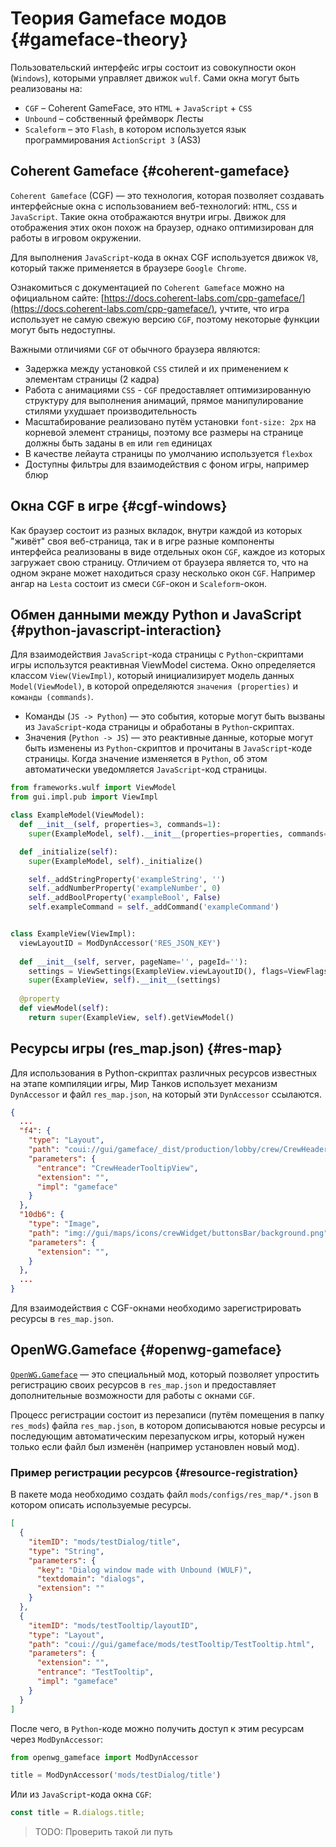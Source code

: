 # Теория Gameface модов {#gameface-theory}

Пользовательский интерфейс игры состоит из совокупности окон (`Windows`), которыми управляет движок `wulf`. Сами окна могут быть реализованы на:
- `CGF` – Coherent GameFace, это `HTML` + `JavaScript` + `CSS`
- `Unbound` – собственный фреймворк Лесты
- `Scaleform` – это `Flash`, в котором используется язык программирования `ActionScript 3` (AS3)

## Coherent Gameface {#coherent-gameface}

`Coherent Gameface` (CGF) — это технология, которая позволяет создавать интерфейсные окна с использованием веб-технологий: `HTML`, `CSS` и `JavaScript`. Такие окна отображаются внутри игры. Движок для отображения этих окон похож на браузер, однако оптимизирован для работы в игровом окружении.

Для выполнения `JavaScript`-кода в окнах CGF используется движок `V8`, который также применяется в браузере `Google Chrome`.

Ознакомиться с документацией по `Coherent Gameface` можно на официальном сайте: [https://docs.coherent-labs.com/cpp-gameface/](https://docs.coherent-labs.com/cpp-gameface/), учтите, что игра использует не самую свежую версию `CGF`, поэтому некоторые функции могут быть недоступны.

Важными отличиями `CGF` от обычного браузера являются:
- Задержка между установкой `CSS` стилей и их применением к элементам страницы (2 кадра)
- Работа с анимациями `CSS` - `CGF` предоставляет оптимизированную структуру для выполнения анимаций, прямое манипулирование стилями ухудшает производительность
- Масштабирование реализовано путём установки `font-size: 2px` на корневой элемент страницы, поэтому все размеры на странице должны быть заданы в `em` или `rem` единицах
- В качестве лейаута страницы по умолчанию используется `flexbox`
- Доступны фильтры для взаимодействия с фоном игры, например блюр

## Окна CGF в игре {#cgf-windows}
Как браузер состоит из разных вкладок, внутри каждой из которых "живёт" своя веб-страница, так и в игре разные компоненты интерфейса реализованы в виде отдельных окон `CGF`, каждое из которых загружает свою страницу. Отличием от браузера является то, что на одном экране может находиться сразу несколько окон `CGF`. Например ангар на `Lesta` состоит из смеси `CGF`-окон и `Scaleform`-окон.


## Обмен данными между Python и JavaScript {#python-javascript-interaction}
Для взаимодействия `JavaScript`-кода страницы с `Python`-скриптами игры использутся реактивная ViewModel система. Окно определяется классом `View(ViewImpl)`, который инициализирует модель данных `Model(ViewModel)`, в которой определяются `значения (properties)` и `команды (commands)`.

- Команды (`JS -> Python`) — это события, которые могут быть вызваны из `JavaScript`-кода страницы и обработаны в `Python`-скриптах.
- Значения (`Python -> JS`) — это реактивные данные, которые могут быть изменены из `Python`-скриптов и прочитаны в `JavaScript`-коде страницы. Когда значение изменяется в `Python`, об этом автоматически уведомляется `JavaScript`-код страницы.

```python [example_view.py]
from frameworks.wulf import ViewModel
from gui.impl.pub import ViewImpl

class ExampleModel(ViewModel):
  def __init__(self, properties=3, commands=1):
    super(ExampleModel, self).__init__(properties=properties, commands=commands)

  def _initialize(self):
    super(ExampleModel, self)._initialize()

    self._addStringProperty('exampleString', '')
    self._addNumberProperty('exampleNumber', 0)
    self._addBoolProperty('exampleBool', False)
    self.exampleCommand = self._addCommand('exampleCommand')


class ExampleView(ViewImpl):
  viewLayoutID = ModDynAccessor('RES_JSON_KEY')
  
  def __init__(self, server, pageName='', pageId=''):
    settings = ViewSettings(ExampleView.viewLayoutID(), flags=ViewFlags.VIEW, model=CDPModel())
    super(ExampleView, self).__init__(settings)
  
  @property
  def viewModel(self):
    return super(ExampleView, self).getViewModel()
```

## Ресурсы игры (res_map.json) {#res-map}
Для использования в Python-скриптах различных ресурсов известных на этапе компиляции игры, Мир Танков использует механизм `DynAccessor` и файл `res_map.json`, на который эти `DynAccessor` ссылаются.

```json [res_map.json]
{
  ...
  "f4": {
    "type": "Layout",
    "path": "coui://gui/gameface/_dist/production/lobby/crew/CrewHeaderTooltipView/CrewHeaderTooltipView.html",
    "parameters": {
      "entrance": "CrewHeaderTooltipView",
      "extension": "",
      "impl": "gameface"
    }
  },
  "10db6": {
    "type": "Image",
    "path": "img://gui/maps/icons/crewWidget/buttonsBar/background.png",
    "parameters": {
      "extension": "",
    }
  },
  ...
}
```

Для взаимодействия с CGF-окнами необходимо зарегистрировать ресурсы в `res_map.json`.

## OpenWG.Gameface {#openwg-gameface}
[`OpenWG.Gameface`](https://gitlab.com/openwg/wot.gameface) — это специальный мод, который позволяет упростить регистрацию своих ресурсов в `res_map.json` и предоставляет дополнительные возможности для работы с окнами `CGF`. 

Процесс регистрации состоит из перезаписи (путём помещения в папку `res_mods`) файла `res_map.json`, в котором дописываются новые ресурсы и последующим автоматическим перезапуском игры, который нужен только если файл был изменён (например установлен новый мод).

### Пример регистрации ресурсов {#resource-registration}

В пакете мода необходимо создать файл `mods/configs/res_map/*.json` в котором описать используемые ресурсы.

```json [mods/configs/res_map/my_mod.json]
[
  {
    "itemID": "mods/testDialog/title",
    "type": "String",
    "parameters": {
      "key": "Dialog window made with Unbound (WULF)",
      "textdomain": "dialogs",
      "extension": ""
    }
  },
  {
    "itemID": "mods/testTooltip/layoutID",
    "type": "Layout",
    "path": "coui://gui/gameface/mods/testTooltip/TestTooltip.html",
    "parameters": {
      "extension": "",
      "entrance": "TestTooltip",
      "impl": "gameface"
    }
  }
]
```

После чего, в `Python`-коде можно получить доступ к этим ресурсам через `ModDynAccessor`:

```python [my_mod.py]
from openwg_gameface import ModDynAccessor

title = ModDynAccessor('mods/testDialog/title')
```

Или из `JavaScript`-кода окна `CGF`:

```javascript [my_mod.js]
const title = R.dialogs.title;
```
> TODO: Проверить такой ли путь
